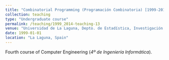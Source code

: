 ```yaml
---
title: "Combinatorial Programming (Programación Combinatoria) [1999-2014]"
collection: teaching
type: "Undergraduate course"
permalink: /teaching/1999_2014-teaching-13
venue: "Universidad de La Laguna, Depto. de Estadística, Investigación Operativa y Computación"
date: 1999-01-01
location: "La Laguna, Spain"
---
```

Fourth course of Computer Engineering (_4º de Ingeniería Informática_).